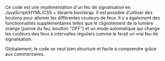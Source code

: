 Ce code est une implémentation d'un feu de signalisation en JavaScript/HYML/CSS + librairie bootstrap.
Il est possible  d'utiliser des boutons pour allumer les différentes couleurs de feux.
Il y a également des fonctionnalités supplémentaires telles que le clignotement de la lumière orange (panne du feu, boutton "OFF") et un mode automatique qui change les couleurs des feux à intervalles réguliers comme le ferait un vrai feu de signalisation.

Globalement, le code se veut bien structuré et facile à comprendre grâce aux commentaires.
